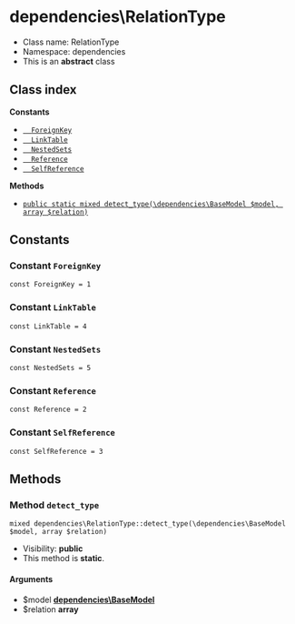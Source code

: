 # dependencies\RelationType






* Class name: RelationType
* Namespace: dependencies
* This is an **abstract** class




## Class index
**Constants**
* [`  ForeignKey`](#constant-foreignkey)
* [`  LinkTable`](#constant-linktable)
* [`  NestedSets`](#constant-nestedsets)
* [`  Reference`](#constant-reference)
* [`  SelfReference`](#constant-selfreference)


**Methods**
* [`public static mixed detect_type(\dependencies\BaseModel $model, array $relation)`](#method-detect_type)





Constants
----------


### Constant `ForeignKey`

```
const ForeignKey = 1
```





### Constant `LinkTable`

```
const LinkTable = 4
```





### Constant `NestedSets`

```
const NestedSets = 5
```





### Constant `Reference`

```
const Reference = 2
```





### Constant `SelfReference`

```
const SelfReference = 3
```







Methods
-------


### Method `detect_type`

```
mixed dependencies\RelationType::detect_type(\dependencies\BaseModel $model, array $relation)
```





* Visibility: **public**
* This method is **static**.

#### Arguments

* $model **[dependencies\BaseModel](../dependencies/BaseModel.md)**
* $relation **array**


